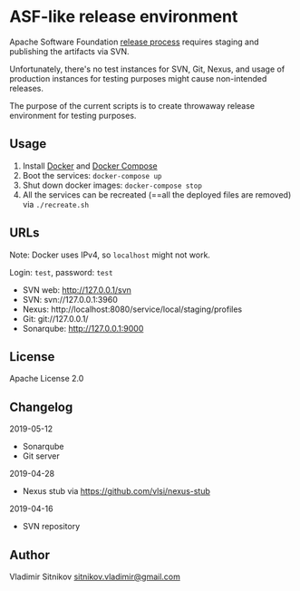 ASF-like release environment
============================

Apache Software Foundation [release process](http://www.apache.org/dev/release-publishing.html)
requires staging and publishing the artifacts via SVN.

Unfortunately, there's no test instances for SVN, Git, Nexus, and usage of production instances
for testing purposes might cause non-intended releases.

The purpose of the current scripts is to create throwaway release environment for testing purposes.


Usage
-----

1. Install [Docker](https://www.docker.com/) and [Docker Compose](https://docs.docker.com/compose/install/)
1. Boot the services: `docker-compose up`
1. Shut down docker images: `docker-compose stop`
1. All the services can be recreated (==all the deployed files are removed) via `./recreate.sh`

URLs
----

Note: Docker uses IPv4, so `localhost` might not work.

Login: `test`, password: `test`

* SVN web: http://127.0.0.1/svn
* SVN: svn://127.0.0.1:3960
* Nexus: http://localhost:8080/service/local/staging/profiles
* Git: git://127.0.0.1/
* Sonarqube: http://127.0.0.1:9000

License
-------

Apache License 2.0

Changelog
---------

2019-05-12
* Sonarqube
* Git server

2019-04-28
* Nexus stub via https://github.com/vlsi/nexus-stub

2019-04-16
* SVN repository

Author
------

Vladimir Sitnikov <sitnikov.vladimir@gmail.com>

